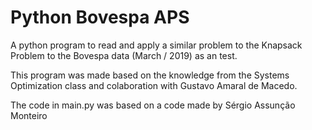 # Python Bovespa APS
A python program to read and apply a similar problem to the Knapsack Problem to the Bovespa data (March / 2019) as an test.

This program was made based on the knowledge from the Systems Optimization class and colaboration  with Gustavo Amaral de Macedo.

The code in main.py was based on a code made by Sérgio Assunção Monteiro
